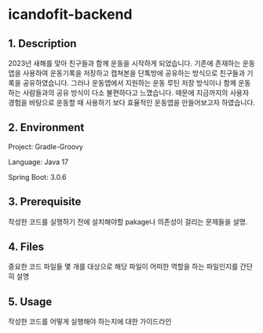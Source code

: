 # icandofit-backend

## 1. Description
2023년 새해를 맞아 친구들과 함께 운동을 시작하게 되었습니다.
기존에 존재하는 운동앱을 사용하여 운동기록을 저장하고 캡쳐본을 단톡방에 공유하는 방식으로 친구들과 기록을 공유하였습니다.
그러나 운동앱에서 지원하는 운동 루틴 저장 방식이나 함께 운동하는 사람들과의 공유 방식이 다소 불편하다고 느꼈습니다.
때문에 지금까지의 사용자 경험을 바탕으로 운동할 때 사용하기 보다 효율적인 운동앱을 만들어보고자 하였습니다.

## 2. Environment
Project: Gradle-Groovy

Language: Java 17

Spring Boot: 3.0.6

## 3. Prerequisite
작성한 코드를 실행하기 전에 설치해야할 pakage나 의존성이 걸리는 문제들을 설명.

## 4. Files
중요한 코드 파일들 몇 개를 대상으로 해당 파일이 어떠한 역할을 하는 파일인지를 간단히 설명

## 5. Usage
작성한 코드를 어떻게 실행해야 하는지에 대한 가이드라인